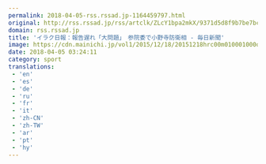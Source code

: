 ```yaml
---
permalink: 2018-04-05-rss.rssad.jp-1164459797.html
original: http://rss.rssad.jp/rss/artclk/ZLcY1bpa2mkX/9371d5d8f9b7be7bcebf7a70eb783e91?ul=KTb_mp._PXJe9eUgBH_LTBC98tB_C_4t5XfcO_22pN_13zBfQSoZnr.EZsr_bTrNJMOdhHOtiMPEOO61yw2x6kFFHAdU
domain: rss.rssad.jp
title: 'イラク日報：報告遅れ「大問題」　参院委で小野寺防衛相 - 毎日新聞'
image: https://cdn.mainichi.jp/vol1/2015/12/18/20151218hrc00m010001000q/9.jpg?2
date: 2018-04-05 03:24:11
category: sport
translations: 
 - 'en'
 - 'es'
 - 'de'
 - 'ru'
 - 'fr'
 - 'it'
 - 'zh-CN'
 - 'zh-TW'
 - 'ar'
 - 'pt'
 - 'hy'
---
```


